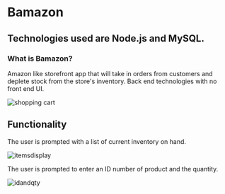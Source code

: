 
# Bamazon

## Technologies used are Node.js and MySQL.

### What is Bamazon?

Amazon like storefront app that will take in orders from customers and deplete stock from the store's inventory. Back end technologies
with no front end UI.


![shopping cart](https://user-images.githubusercontent.com/30742763/35469152-7ae5e642-02fd-11e8-914a-84299237a58c.jpg)

## Functionality

The user is prompted with a list of current inventory on hand. 

![itemsdisplay](https://user-images.githubusercontent.com/30742763/35469332-c20b4352-0300-11e8-8683-28cb26d018c7.jpg)

The user is prompted to enter an ID number of product and the quantity.

![idandqty](https://user-images.githubusercontent.com/30742763/35469383-90d48158-0301-11e8-97da-d54b8bf5b425.jpg)


